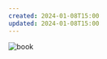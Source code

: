 ```yaml
---
created: 2024-01-08T15:00
updated: 2024-01-08T15:00
---
```

![book](https://image.yes24.com/goods/104084175/XL)
